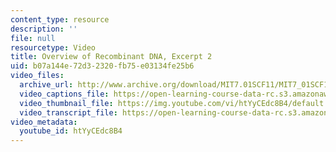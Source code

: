 ```yaml
---
content_type: resource
description: ''
file: null
resourcetype: Video
title: Overview of Recombinant DNA, Excerpt 2
uid: b07a144e-72d3-2320-fb75-e03134fe25b6
video_files:
  archive_url: http://www.archive.org/download/MIT7.01SCF11/MIT7_01SCF11_track21_300k.mp4
  video_captions_file: https://open-learning-course-data-rc.s3.amazonaws.com/7-01sc-fundamentals-of-biology-fall-2011/98bba162c738504cabf7aa70171d00de_htYyCEdc8B4.vtt
  video_thumbnail_file: https://img.youtube.com/vi/htYyCEdc8B4/default.jpg
  video_transcript_file: https://open-learning-course-data-rc.s3.amazonaws.com/7-01sc-fundamentals-of-biology-fall-2011/92612e45fe32bc67271f2057eee28c13_htYyCEdc8B4.pdf
video_metadata:
  youtube_id: htYyCEdc8B4
---
```

